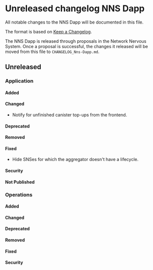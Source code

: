 # Unreleased changelog NNS Dapp

All notable changes to the NNS Dapp will be documented in this file.

The format is based on [Keep a Changelog](https://keepachangelog.com/en/1.0.0/).

The NNS Dapp is released through proposals in the Network Nervous System. Once a
proposal is successful, the changes it released will be moved from this file to
`CHANGELOG_Nns-Dapp.md`.

## Unreleased

### Application

#### Added

#### Changed

* Notify for unfinished canister top-ups from the frontend.

#### Deprecated

#### Removed

#### Fixed

* Hide SNSes for which the aggregator doesn't have a lifecycle.

#### Security

#### Not Published

### Operations

#### Added

#### Changed

#### Deprecated

#### Removed

#### Fixed

#### Security
